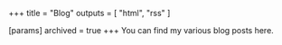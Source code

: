 +++
title = "Blog"
outputs = [ "html", "rss" ]

[params]
archived = true
+++
You can find my various blog posts here.

